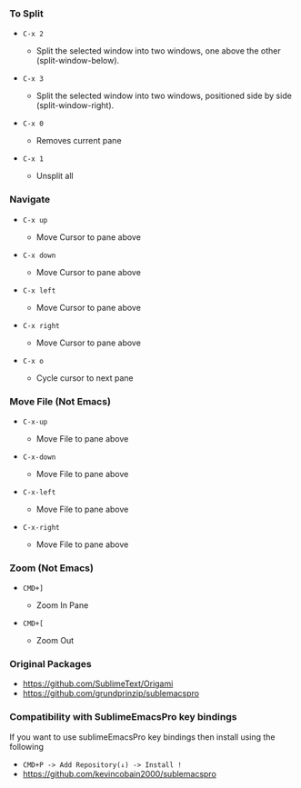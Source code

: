 ### To Split

- ``C-x 2``
   - Split the selected window into two windows, one above the other (split-window-below).

- ``C-x 3``
  - Split the selected window into two windows, positioned side by side (split-window-right).

- ``C-x 0``
  - Removes current pane

- ``C-x 1``
  - Unsplit all

### Navigate

- ``C-x up``
   - Move Cursor to pane above

- ``C-x down``
   - Move Cursor to pane above

- ``C-x left``
   - Move Cursor to pane above

- ``C-x right``
   - Move Cursor to pane above

- ``C-x o``
   - Cycle cursor to next pane

### Move File (Not Emacs)

- ``C-x-up``
   - Move File to pane above

- ``C-x-down``
   - Move File to pane above

- ``C-x-left``
   - Move File to pane above

- ``C-x-right``
   - Move File to pane above

### Zoom (Not Emacs)

- ``CMD+]``
  - Zoom In Pane

- ``CMD+[``
  - Zoom Out

### Original Packages

- https://github.com/SublimeText/Origami
- https://github.com/grundprinzip/sublemacspro


### Compatibility with SublimeEmacsPro key bindings

If you want to use sublimeEmacsPro key bindings then install using the following

- ``CMD+P -> Add Repository(↓) -> Install !``
- https://github.com/kevincobain2000/sublemacspro
